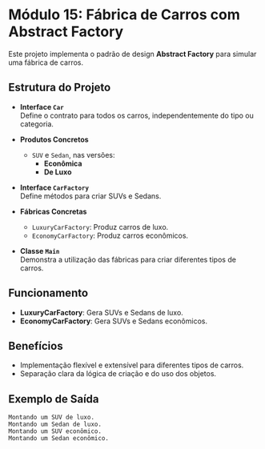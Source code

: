 # Módulo 15: Fábrica de Carros com Abstract Factory

Este projeto implementa o padrão de design **Abstract Factory** para simular uma fábrica de carros.

## Estrutura do Projeto

- **Interface `Car`**  
  Define o contrato para todos os carros, independentemente do tipo ou categoria.

- **Produtos Concretos**  
  - `SUV` e `Sedan`, nas versões:
    - **Econômica**
    - **De Luxo**

- **Interface `CarFactory`**  
  Define métodos para criar SUVs e Sedans.

- **Fábricas Concretas**  
  - `LuxuryCarFactory`: Produz carros de luxo.  
  - `EconomyCarFactory`: Produz carros econômicos.

- **Classe `Main`**  
  Demonstra a utilização das fábricas para criar diferentes tipos de carros.

## Funcionamento

- **LuxuryCarFactory**: Gera SUVs e Sedans de luxo.  
- **EconomyCarFactory**: Gera SUVs e Sedans econômicos.

## Benefícios

- Implementação flexível e extensível para diferentes tipos de carros.  
- Separação clara da lógica de criação e do uso dos objetos.

## Exemplo de Saída

```plaintext
Montando um SUV de luxo.
Montando um Sedan de luxo.
Montando um SUV econômico.
Montando um Sedan econômico.
